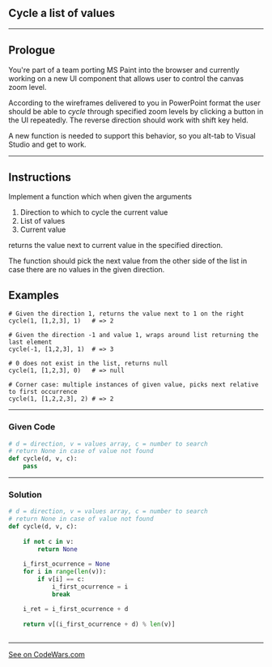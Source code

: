 ## Cycle a list of values
---
Prologue
--------

You're part of a team porting MS Paint into the browser and currently working on a new UI component that allows user to control the canvas zoom level.

According to the wireframes delivered to you in PowerPoint format the user should be able to *cycle* through specified zoom levels by clicking a button in the UI repeatedly. The reverse direction should work with shift key held.

A new function is needed to support this behavior, so you alt-tab to Visual Studio and get to work.

* * * * *

Instructions
------------

Implement a function which when given the arguments

1.  Direction to which to cycle the current value
2.  List of values
3.  Current value

returns the value next to current value in the specified direction.

The function should pick the next value from the other side of the list in case there are no values in the given direction.

Examples
--------

```
# Given the direction 1, returns the value next to 1 on the right
cycle(1, [1,2,3], 1)   # => 2

# Given the direction -1 and value 1, wraps around list returning the last element
cycle(-1, [1,2,3], 1)  # => 3

# 0 does not exist in the list, returns null
cycle(1, [1,2,3], 0)   # => null

# Corner case: multiple instances of given value, picks next relative to first occurrence
cycle(1, [1,2,2,3], 2) # => 2

```

---

### Given Code


```python
# d = direction, v = values array, c = number to search 
# return None in case of value not found
def cycle(d, v, c):
    pass
```

---

### Solution

```python
# d = direction, v = values array, c = number to search 
# return None in case of value not found
def cycle(d, v, c):
    
    if not c in v:
        return None
    
    i_first_ocurrence = None
    for i in range(len(v)):
        if v[i] == c:
            i_first_ocurrence = i
            break

    i_ret = i_first_ocurrence + d
    
    return v[(i_first_ocurrence + d) % len(v)]
    
```


---


[See on CodeWars.com](https://www.codewars.com/kata/5456812629ccbf311b000078)